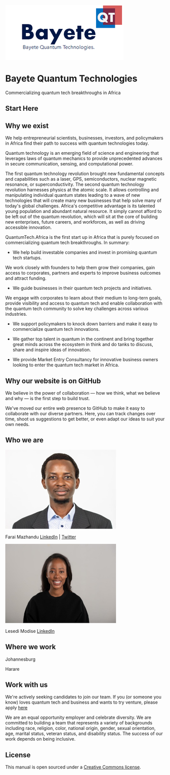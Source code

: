 <img src="https://github.com/faraimazh/quantumtech.africa/blob/main/images/Bayete%20Quantum%20Technologies.png">

# Bayete Quantum Technologies

Commercializing quantum tech breakthroughs in Africa

## Start Here

## Why we exist

We help entrepreneurial scientists, businesses, investors, and policymakers in Africa find their path to success with quantum technologies today.

Quantum technology is an emerging field of science and engineering that leverages laws of quantum mechanics to provide unprecedented advances in secure communication, sensing, and computational power.

The first quantum technology revolution brought new fundamental concepts and capabilities such as a laser, GPS, semiconductors, nuclear magnetic resonance, or superconductivity. The second quantum technology revolution harnesses physics at the atomic scale. It allows controlling and manipulating individual quantum states leading to a wave of new technologies that will create many new businesses that help solve many of today's global challenges.  Africa's competitive advantage is its talented young population and abundant natural resource. It simply cannot afford to be left out of the quantum revolution, which will sit at the core of building new enterprises, future careers, and workforces, as well as driving accessible innovation.

QuantumTech.Africa is the first start up in Africa that is purely focused on commercializing quantum tech breakthroughs. In summary:

- We help build investable companies and invest in promising quantum tech startups. 

We work closely with founders to help them grow their companies, gain access to corporates, partners and experts to improve business outcomes and attract funding.

- We guide businesses in their quantum tech projects and initiatives.

We engage with corporates to learn about their medium to long-tern goals, provide visibility and access to quantum tech and enable collaboration with the quantum tech community to solve key challenges across various industries.

- We support policymakers to knock down barriers and make it easy to commercialize quantum tech innovations.

- We gather top talent in quantum in the continent and bring together great minds across the ecosystem in think and do tanks to discuss, share and inspire ideas of innovation.

- We provide Market Entry Consultancy for innovative business owners looking to enter the quantum tech market in Africa.

## Why our website is on GitHub

We believe in the power of collaboration — how we think, what we believe and why — is the first step to build trust.

We've moved our entire web presence to GitHub to make it easy to collaborate with our diverse partners. Here, you can track changes over time, shoot us suggestions to get better, or even adapt our ideas to suit your own needs.

## Who we are

<img src="https://github.com/faraimazh/quantumtech.africa/blob/main/images/FaraiHeadshot2.jpg" width="350" height="250">

Farai Mazhandu [LinkedIn](https://www.linkedin.com/in/farai-mazhandu-83b5271b/) | [Twitter](https://twitter.com/FaraiMazhandu)

<img src="https://github.com/faraimazh/quantumtech.africa/blob/main/images/LesediRTWNew.jpg" width="350" height="250">

Lesedi Modise [LinkedIn](https://www.linkedin.com/in/lesedi-modise-10288b73/)

## Where we work

Johannesburg

Harare

## Work with us

We're actively seeking candidates to join our team. If you (or someone you know) loves quantum tech and business and wants to try venture, please apply [here](info@bayetequantum.tech)

We are an equal opportunity employer and celebrate diversity. We are committed to building a team that represents a variety of backgrounds including race, religion, color, national origin, gender, sexual orientation, age, marital status, veteran status, and disability status. The success of our work depends on being inclusive.

## License

This manual is open sourced under a [Creative Commons license](https://creativecommons.org/licenses/by/3.0/deed.en_US).


